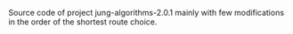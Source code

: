Source code of project jung-algorithms-2.0.1 mainly with few modifications in the order of the shortest route choice.